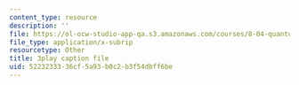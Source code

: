 ```yaml
---
content_type: resource
description: ''
file: https://ol-ocw-studio-app-qa.s3.amazonaws.com/courses/8-04-quantum-physics-i-spring-2013/5223233336cf5a93b0c2b3f54dbff6be_SsCeVABM4Mo.vtt
file_type: application/x-subrip
resourcetype: Other
title: 3play caption file
uid: 52232333-36cf-5a93-b0c2-b3f54dbff6be
---
```

